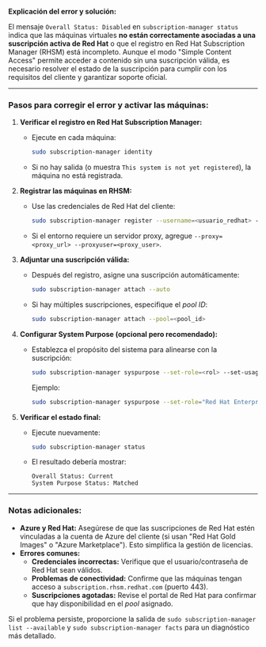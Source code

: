 **Explicación del error y solución:**

El mensaje `Overall Status: Disabled` en `subscription-manager status` indica que las máquinas virtuales **no están correctamente asociadas a una suscripción activa de Red Hat** o que el registro en Red Hat Subscription Manager (RHSM) está incompleto. Aunque el modo "Simple Content Access" permite acceder a contenido sin una suscripción válida, es necesario resolver el estado de la suscripción para cumplir con los requisitos del cliente y garantizar soporte oficial.

---

### **Pasos para corregir el error y activar las máquinas:**

1. **Verificar el registro en Red Hat Subscription Manager:**
   - Ejecute en cada máquina:
     ```bash
     sudo subscription-manager identity
     ```
   - Si no hay salida (o muestra `This system is not yet registered`), la máquina no está registrada.

2. **Registrar las máquinas en RHSM:**
   - Use las credenciales de Red Hat del cliente:
     ```bash
     sudo subscription-manager register --username=<usuario_redhat> --password=<contraseña_redhat>
     ```
   - Si el entorno requiere un servidor proxy, agregue `--proxy=<proxy_url> --proxyuser=<proxy_user>`.

3. **Adjuntar una suscripción válida:**
   - Después del registro, asigne una suscripción automáticamente:
     ```bash
     sudo subscription-manager attach --auto
     ```
   - Si hay múltiples suscripciones, especifique el *pool ID*:
     ```bash
     sudo subscription-manager attach --pool=<pool_id>
     ```

4. **Configurar System Purpose (opcional pero recomendado):**
   - Establezca el propósito del sistema para alinearse con la suscripción:
     ```bash
     sudo subscription-manager syspurpose --set-role=<rol> --set-usage=<uso> --set-service-level=<SLA>
     ```
     Ejemplo:
     ```bash
     sudo subscription-manager syspurpose --set-role="Red Hat Enterprise Linux Server" --set-usage="Production" --set-service-level="Premium"
     ```

5. **Verificar el estado final:**
   - Ejecute nuevamente:
     ```bash
     sudo subscription-manager status
     ```
   - El resultado debería mostrar:
     ```
     Overall Status: Current
     System Purpose Status: Matched
     ```

---

### **Notas adicionales:**
- **Azure y Red Hat:** Asegúrese de que las suscripciones de Red Hat estén vinculadas a la cuenta de Azure del cliente (si usan "Red Hat Gold Images" o "Azure Marketplace"). Esto simplifica la gestión de licencias.
- **Errores comunes:**
  - **Credenciales incorrectas:** Verifique que el usuario/contraseña de Red Hat sean válidos.
  - **Problemas de conectividad:** Confirme que las máquinas tengan acceso a `subscription.rhsm.redhat.com` (puerto 443).
  - **Suscripciones agotadas:** Revise el portal de Red Hat para confirmar que hay disponibilidad en el *pool* asignado.

Si el problema persiste, proporcione la salida de `sudo subscription-manager list --available` y `sudo subscription-manager facts` para un diagnóstico más detallado.